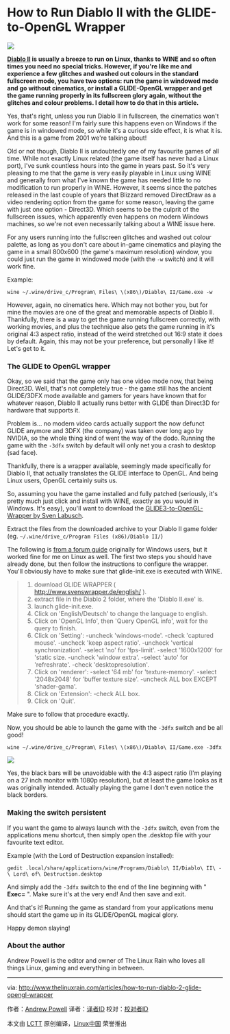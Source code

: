How to Run Diablo II with the GLIDE-to-OpenGL Wrapper
======
![](http://www.thelinuxrain.com/content/01-articles/198-how-to-run-diablo-2-glide-opengl-wrapper/headimage.jpg)

**[Diablo II][1] is usually a breeze to run on Linux, thanks to WINE and so often times you need no special tricks. However, if you're like me and experience a few glitches and washed out colours in the standard fullscreen mode, you have two options: run the game in windowed mode and go without cinematics, or install a GLIDE-OpenGL wrapper and get the game running properly in its fullscreen glory again, without the glitches and colour problems. I detail how to do that in this article.**

Yes, that's right, unless you run Diablo II in fullscreen, the cinematics won't work for some reason! I'm fairly sure this happens even on Windows if the game is in windowed mode, so while it's a curious side effect, it is what it is. And this is a game from 2001 we're talking about!

Old or not though, Diablo II is undoubtedly one of my favourite games of all time. While not exactly Linux related (the game itself has never had a Linux port), I've sunk countless hours into the game in years past. So it's very pleasing to me that the game is very easily playable in Linux using WINE and generally from what I've known the game has needed little to no modification to run properly in WINE. However, it seems since the patches released in the last couple of years that Blizzard removed DirectDraw as a video rendering option from the game for some reason, leaving the game with just one option - Direct3D. Which seems to be the culprit of the fullscreen issues, which apparently even happens on modern Windows machines, so we're not even necessarily talking about a WINE issue here.

For any users running into the fullscreen glitches and washed out colour palette, as long as you don't care about in-game cinematics and playing the game in a small 800x600 (the game's maximum resolution) window, you could just run the game in windowed mode (with the `-w` switch) and it will work fine.

Example:
```
wine ~/.wine/drive_c/Program\ Files\ \(x86\)/Diablo\ II/Game.exe -w
```

However, again, no cinematics here. Which may not bother you, but for mine the movies are one of the great and memorable aspects of Diablo II. Thankfully, there is a way to get the game running fullscreen correctly, with working movies, and plus the technique also gets the game running in it's original 4:3 aspect ratio, instead of the weird stretched out 16:9 state it does by default. Again, this may not be your preference, but personally I like it! Let's get to it.

### The GLIDE to OpenGL wrapper

Okay, so we said that the game only has one video mode now, that being Direct3D. Well, that's not completely true - the game still has the ancient GLIDE/3DFX mode available and gamers for years have known that for whatever reason, Diablo II actually runs better with GLIDE than Direct3D for hardware that supports it.

Problem is... no modern video cards actually support the now defunct GLIDE anymore and 3DFX (the company) was taken over long ago by NVIDIA, so the whole thing kind of went the way of the dodo. Running the game with the `-3dfx` switch by default will only net you a crash to desktop (sad face).

Thankfully, there is a wrapper available, seemingly made specifically for Diablo II, that actually translates the GLIDE interface to OpenGL. And being Linux users, OpenGL certainly suits us.

So, assuming you have the game installed and fully patched (seriously, it's pretty much just click and install with WINE, exactly as you would in Windows. It's easy), you'll want to download the [GLIDE3-to-OpenGL-Wrapper by Sven Labusch][2].

Extract the files from the downloaded archive to your Diablo II game folder (eg. `~/.wine/drive_c/Program Files (x86)/Diablo II/`)

The following is [from a forum guide][3] originally for Windows users, but it worked fine for me on Linux as well. The first two steps you should have already done, but then follow the instructions to configure the wrapper. You'll obviously have to make sure that glide-init.exe is executed with WINE.

>  1) download GLIDE WRAPPER ( <http://www.svenswrapper.de/english/> ).
>  2) extract file in the Diablo 2 folder, where the 'Diablo II.exe' is.
>  3) launch glide-init.exe.
>  4) Click on 'English/Deutsch' to change the language to english.
>  5) Click on 'OpenGL Info', then 'Query OpenGL info', wait for the query to finish.
>  6) Click on 'Setting':
>  -uncheck 'windows-mode'.
>  -check 'captured mouse'.
>  -uncheck 'keep aspect ratio'.
>  -uncheck 'vertical synchronization'.
>  -select 'no' for 'fps-limit'.
>  -select '1600x1200' for 'static size.
>  -uncheck 'window extra'.
>  -select 'auto' for 'refreshrate'.
>  -check 'desktopresolution'.
>  7) Click on 'renderer':
>  -select '64 mb' for 'texture-memory'.
>  -select '2048x2048' for 'buffer texture size'.
>  -uncheck ALL box EXCEPT 'shader-gama'.
>  8) Click on 'Extension':
>  -check ALL box.
>  9) Click on 'Quit'.

Make sure to follow that procedure exactly.

Now, you should be able to launch the game with the `-3dfx` switch and be all good!
```
wine ~/.wine/drive_c/Program\ Files\ \(x86\)/Diablo\ II/Game.exe -3dfx
```

![][4]

Yes, the black bars will be unavoidable with the 4:3 aspect ratio (I'm playing on a 27 inch monitor with 1080p resolution), but at least the game looks as it was originally intended. Actually playing the game I don't even notice the black borders.

### Making the switch persistent

If you want the game to always launch with the `-3dfx` switch, even from the applications menu shortcut, then simply open the .desktop file with your favourite text editor.

Example (with the Lord of Destruction expansion installed):
```
gedit .local/share/applications/wine/Programs/Diablo\ II/Diablo\ II\ -\ Lord\ of\ Destruction.desktop
```

And simply add the `-3dfx` switch to the end of the line beginning with " **Exec=** ". Make sure it's at the very end! And then save and exit.

And that's it! Running the game as standard from your applications menu should start the game up in its GLIDE/OpenGL magical glory.

Happy demon slaying!

### About the author

Andrew Powell is the editor and owner of The Linux Rain who loves all things Linux, gaming and everything in between.

--------------------------------------------------------------------------------

via: http://www.thelinuxrain.com/articles/how-to-run-diablo-2-glide-opengl-wrapper

作者：[Andrew Powell][a]
译者：[译者ID](https://github.com/译者ID)
校对：[校对者ID](https://github.com/校对者ID)

本文由 [LCTT](https://github.com/LCTT/TranslateProject) 原创编译，[Linux中国](https://linux.cn/) 荣誉推出

[a]:http://www.thelinuxrain.com
[1]:http://us.blizzard.com/en-us/games/d2/
[2]:http://www.svenswrapper.de/english/downloads.html
[3]:https://us.battle.net/forums/en/bnet/topic/20752595513
[4]:http://www.thelinuxrain.com/content/01-articles/198-how-to-run-diablo-2-glide-opengl-wrapper/diablo2-linux.jpg

